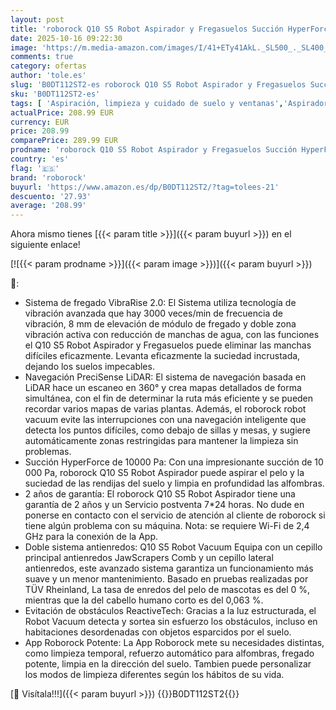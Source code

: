 ```yaml
---
layout: post
title: 'roborock Q10 S5 Robot Aspirador y Fregasuelos Succión HyperForce de 10000 Pa  Robot Vacuum con Doble Sistema Antienredos  Navegación PreciSense LiDAR  Evitación de Obstáculos Reactive Tech  Negro'
date: 2025-10-16 09:22:30
image: 'https://m.media-amazon.com/images/I/41+ETy41AkL._SL500_._SL400_.jpg'
comments: true
category: ofertas
author: 'tole.es'
slug: 'B0DT112ST2-es roborock Q10 S5 Robot Aspirador y Fregasuelos Succión...'
sku: 'B0DT112ST2-es'
tags: [ 'Aspiración, limpieza y cuidado de suelo y ventanas','Aspiradoras','Hogar y cocina','Robots aspiradores','roborock','🇪🇸', ]
actualPrice: 208.99 EUR
currency: EUR
price: 208.99
comparePrice: 289.99 EUR
prodname: 'roborock Q10 S5 Robot Aspirador y Fregasuelos Succión HyperForce de 10000 Pa  Robot Vacuum con Doble Sistema Antienredos  Navegación PreciSense LiDAR  Evitación de Obstáculos Reactive Tech  Negro'
country: 'es'
flag: '🇪🇸'
brand: 'roborock'
buyurl: 'https://www.amazon.es/dp/B0DT112ST2/?tag=tolees-21'
descuento: '27.93'
average: '208.99'
---
```


Ahora mismo tienes [{{< param title >}}]({{< param buyurl >}}) en el siguiente enlace!

[![{{< param prodname >}}]({{< param image >}})]({{< param buyurl >}})

🔎:

- Sistema de fregado VibraRise 2.0: El Sistema utiliza tecnología de vibración avanzada que hay 3000 veces/min de frecuencia de vibración, 8 mm de elevación de módulo de fregado y doble zona vibración activa con reducción de manchas de agua, con las funciones el Q10 S5 Robot Aspirador y Fregasuelos puede eliminar las manchas difíciles eficazmente. Levanta eficazmente la suciedad incrustada, dejando los suelos impecables.
- Navegación PreciSense LiDAR: El sistema de navegación basada en LiDAR hace un escaneo en 360° y crea mapas detallados de forma simultánea, con el fin de determinar la ruta más eficiente y se pueden recordar varios mapas de varias plantas. Además, el roborock robot vacuum evite las interrupciones con una navegación inteligente que detecta los puntos difíciles, como debajo de sillas y mesas, y sugiere automáticamente zonas restringidas para mantener la limpieza sin problemas.
- Succión HyperForce de 10000 Pa: Con una impresionante succión de 10 000 Pa, roborock Q10 S5 Robot Aspirador puede aspirar el pelo y la suciedad de las rendijas del suelo y limpia en profundidad las alfombras.
- 2 años de garantía: El roborock Q10 S5 Robot Aspirador tiene una garantía de 2 años y un Servicio postventa 7*24 horas. No dude en ponerse en contacto con el servicio de atención al cliente de roborock si tiene algún problema con su máquina. Nota: se requiere Wi-Fi de 2,4 GHz para la conexión de la App.
- Doble sistema antienredos: Q10 S5 Robot Vacuum Equipa con un cepillo principal antienredos JawScrapers Comb y un cepillo lateral antienredos, este avanzado sistema garantiza un funcionamiento más suave y un menor mantenimiento. Basado en pruebas realizadas por TÜV Rheinland, La tasa de enredos del pelo de mascotas es del 0 %, mientras que la del cabello humano corto es del 0,063 %.
- Evitación de obstáculos ReactiveTech: Gracias a la luz estructurada, el Robot Vacuum detecta y sortea sin esfuerzo los obstáculos, incluso en habitaciones desordenadas con objetos esparcidos por el suelo.
- App Roborock Potente: La App Roborock mete su necesidades distintas, como limpieza temporal, refuerzo automático para alfombras, fregado potente, limpia en la dirección del suelo. Tambien puede personalizar los modos de limpieza diferentes según los hábitos de su vida.

[🛒 Visítala!!!]({{< param buyurl >}})
{{<world>}}B0DT112ST2{{</world>}}
